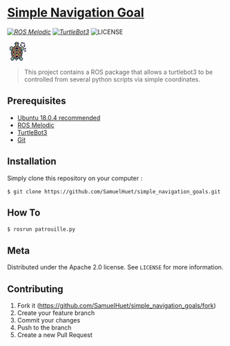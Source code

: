 # [Simple Navigation Goal](https://github.com/SamuelHuet/simple_navigation_goals)

_[![ROS Melodic](https://img.shields.io/badge/ROS-Melodic-red)](http://wiki.ros.org/melodic/Installation/Ubuntu)_ _[![TurtleBot3](https://img.shields.io/badge/TurtleBot-3-brightgreen)](http://emanual.robotis.com/docs/en/platform/turtlebot3/pc_setup/)_ ![LICENSE](https://img.shields.io/badge/LICENSE-Apache%202.0-informational)

![MelodicTurtle](https://raw.githubusercontent.com/ros/ros_tutorials/melodic-devel/turtlesim/images/melodic.png)


> This project contains a ROS package that allows a turtlebot3 to be controlled from several python scripts via simple coordinates.

## Prerequisites

- [Ubuntu 18.0.4 recommended](https://ubuntu.com/download/desktop)
- [ROS Melodic](http://wiki.ros.org/melodic/Installation/Ubuntu)
- [TurtleBot3](http://emanual.robotis.com/docs/en/platform/turtlebot3/pc_setup/)
- [Git](https://git-scm.com/)

## Installation

Simply clone this repository on your computer : 
```
$ git clone https://github.com/SamuelHuet/simple_navigation_goals.git
```

## How To

```
$ rosrun patrouille.py
```

## Meta

Distributed under the Apache 2.0 license. See ``LICENSE`` for more information.

## Contributing

1. Fork it (<https://github.com/SamuelHuet/simple_navigation_goals/fork>)
2. Create your feature branch
3. Commit your changes
4. Push to the branch
5. Create a new Pull Request